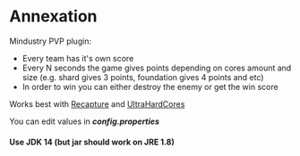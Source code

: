 # Annexation
Mindustry PVP plugin:
* Every team has it's own score
* Every N seconds the game gives points depending on cores amount and size (e.g. shard gives 3 points, foundation gives 4 points and etc)
* In order to win you can either destroy the enemy or get the win score

Works best with [Recapture](https://github.com/Slava0135/Recapture) and [UltraHardCores](https://github.com/Slava0135/UltraHardCores)

You can edit values in ***config.properties***

#### Use JDK 14 (but jar should work on JRE 1.8)

